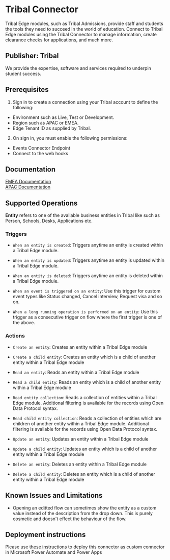 # Tribal Connector

Tribal Edge modules, such as Tribal Admissions, provide staff and students the tools they need to succeed in the world of education. Connect to Tribal Edge modules using the Tribal Connector to manage information, create clearance checks for applications, and much more.

## Publisher: Tribal

We provide the expertise, software and services required to underpin student success.

## Prerequisites

1. Sign in to create a connection using your Tribal account to define the following:
- Environment such as Live, Test or Development.
- Region such as APAC or EMEA.
- Edge Tenant ID as supplied by Tribal.

2. On sign in, you must enable the following permissions:
- Events Connector Endpoint
- Connect to the web hooks

## Documentation

[EMEA Documentation](https://help.tribaledge.com/emea/edge/EdgeEducation.htm)  
[APAC Documentation](https://help.tribaledge.com/apac/edge/EdgeEducation.htm)

## Supported Operations

**Entity** refers to one of the available business entities in Tribal like such as Person, Schools, Desks, Applications etc.

### Triggers

- `When an entity is created`: Triggers anytime an entity is created within a Tribal Edge module.

- `When an entity is updated`: Triggers anytime an entity is updated within a Tribal Edge module.

- `When an entity is deleted`: Triggers anytime an entity is deleted within a Tribal Edge module.

- `When an event is triggered on an entity`: Use this trigger for custom event types like Status changed, Cancel interview, Request visa and so on.

- `When a long running operation is performed on an entity`: Use this trigger as a consecutive trigger on flow where the first trigger is one of the above.

### Actions

- `Create an entity`: Creates an entity within a Tribal Edge module

- `Create a child entity`: Creates an entity which is a child of another entity within a Tribal Edge module

- `Read an entity`: Reads an entity within a Tribal Edge module

- `Read a child entity`: Reads an entity which is a child of another entity within a Tribal Edge module

- `Read entity collection`: Reads a collection of entities within a Tribal Edge module. Additional filtering is available for the records using Open Data Protocol syntax.  

- `Read child entity collection`:  Reads a collection of entities which are children of another entity within a Tribal Edge module. Additional filtering is available for the records using Open Data Protocol syntax.

- `Update an entity`: Updates an entity within a Tribal Edge module

- `Update a child entity`: Updates an entity which is a child of another entity within a Tribal Edge module

- `Delete an entity`: Deletes an entity within a Tribal Edge module

- `Delete a child entity`: Deletes an entity which is a child of another entity within a Tribal Edge module

## Known Issues and Limitations

- Opening an editted flow can sometimes show the entity as a custom value instead of the description from the drop down. This is purely cosmetic and doesn't effect the behaviour of the flow.

## Deployment instructions

Please use [these instructions](https://docs.microsoft.com/en-us/connectors/custom-connectors/paconn-cli) to deploy this connector as custom connector in Microsoft Power Automate and Power Apps